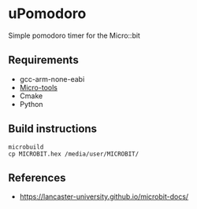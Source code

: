 # uPomodoro

Simple pomodoro timer for the Micro::bit

## Requirements

* gcc-arm-none-eabi
* [Micro-tools](https://github.com/c272/micro-tools)
* Cmake
* Python

## Build instructions

```shell
microbuild
cp MICROBIT.hex /media/user/MICROBIT/
```

## References

- https://lancaster-university.github.io/microbit-docs/

